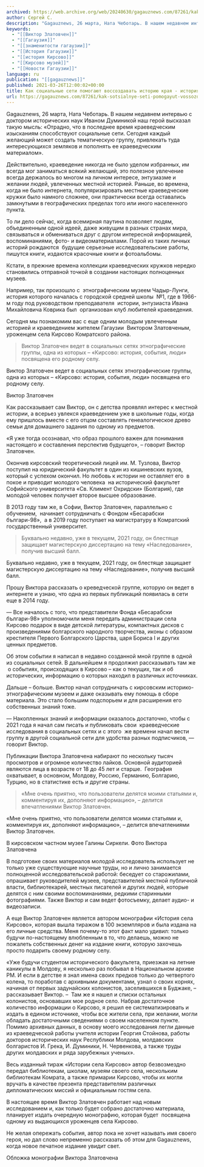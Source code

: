 ```yaml
---
archived: https://web.archive.org/web/20240630/gagauznews.com/87261/kak-sotsialnye-seti-pomogayut-vossozdavat-istoriyu-kraya-istoriya-viktora-zlatovchena.html
author: Сергей С.
description: "Gagauznews, 26 марта, Ната Чеботарь. В нашем недавнем интервью с  доктором исторических наук Иваном Думиникой наш герой высказал такую мысль: «Отрадно, что в последнее время краеведческим изысканиям способствуют социальные сети. Сегодня каждый желающий может создать тематическую группу, привлекать туда интересующихся земляков и пополнять ее краеведческим материалом». Действительно, краеведение никогда не было уделом избранных, им всегда мог заниматься всякий желающий, это полезное увлечение всегда держалось во многом на личном интересе, энтузиазме и желании людей, увлеченных местной историей. Раньше, во времена, когда не было интернета, популяризировать местные краеведческие кружки было намного сложнее, они практически всегда оставались замкнутыми в географических пределах того или […]"
keywords:
  - "[[Виктор Златовчен]]"
  - "[[Гагаузия]]"
  - "[[знаменитости гагаузии]]"
  - "[[История Гагаузии]]"
  - "[[история Кирсово]]"
  - "[[Кирсово музей]]"
  - "[[Новости Гагаузии]]"
language: ru
publication: "[[gagauznews]]"
published: 2021-03-26T12:00:02+00:00
title: Как социальные сети помогают воссоздавать историю края - история Виктора Златовчена
url: https://gagauznews.com/87261/kak-sotsialnye-seti-pomogayut-vossozdavat-istoriyu-kraya-istoriya-viktora-zlatovchena.html
---
```


Gagauznews, 26 марта, Ната Чеботарь. В нашем недавнем интервью с  доктором исторических наук Иваном Думиникой наш герой высказал такую мысль: «Отрадно, что в последнее время краеведческим изысканиям способствуют социальные сети. Сегодня каждый желающий может создать тематическую группу, привлекать туда интересующихся земляков и пополнять ее краеведческим материалом».

Действительно, краеведение никогда не было уделом избранных, им всегда мог заниматься всякий желающий, это полезное увлечение всегда держалось во многом на личном интересе, энтузиазме и желании людей, увлеченных местной историей. Раньше, во времена, когда не было интернета, популяризировать местные краеведческие кружки было намного сложнее, они практически всегда оставались замкнутыми в географических пределах того или иного населенного пункта.

То ли дело сейчас, когда всемирная паутина позволяет людям, объединенным одной идеей, даже живущим в разных странах мира, связываться и обмениваться друг с другом интересной информацией, воспоминаниями, фото- и видеоматериалами. Порой из таких личных историй рождаются  будущие серьезные исследовательские работы, пишутся книги, издаются красочные книги и фотоальбомы.

Кстати, в прежние времена коллекции краеведческих кружков нередко становились отправной точкой в создании настоящих полноценных музеев.

Например, так произошло с  этнографическим музеем Чадыр-Лунги, история которого началась с городской средней школы  №1, где в 1966-м году под руководством преподавателя  истории, энтузиаста Ивана Михайловича Коврика был  организован клуб любителей краеведения.

Сегодня мы познакомим вас с еще одним молодым увлеченным историей и краеведением жителем Гагаузии  Виктором Златовченым, уроженцем села Кирсово Комратского района.

> Виктор Златовчен ведет в социальных сетях этнографические группы, одна из которых – «Кирсово: история, события, люди» посвящена его родному селу.

Виктор Златовчен ведет в социальных сетях этнографические группы, одна из которых – «Кирсово: история, события, люди» посвящена его родному селу.

Виктор Златовчен

Как рассказывает сам Виктор, он с детства проявлял интерес к местной истории, а всерьез увлекся краеведением уже в школьные годы, когда ему пришлось вместе с его отцом составлять генеалогическое древо семьи для домашнего задания по одному из предметов.

«Я уже тогда осознавал, что образ прошлого важен для понимания настоящего и составления перспектив будущего», – говорит Виктор Златовчен.

Окончив кирсовский теоретический лицей им. М. Тузлова, Виктор поступил на юридический факультет в один из кишиневских вузов, который с успехом окончил. Но любовь к истории не оставляет его  в покое и приводит молодого человека  на исторический факультет Софийского университета «Св. Климент Охридски» (Болгария), где молодой человек получает второе высшее образование.

В 2013 году там же, в Софии, Виктор Златовчен, параллельно с обучением,  начинает сотрудничать с Фондом «Бесарабски българи-98»,  а в 2019 году поступает на магистратуру в Комратский государственный университет.

> Буквально недавно, уже в текущем, 2021 году, он блестяще защищает магистерскую диссертацию на тему «Наследование», получив высший балл.

Буквально недавно, уже в текущем, 2021 году, он блестяще защищает магистерскую диссертацию на тему «Наследование», получив высший балл.

Прошу Виктора рассказать о креведческой группе, которую он ведет в интернете и узнаю, что одна из первых публикаций появилась в сети еще в 2014 году.

— Все началось с того, что представители Фонда «Бесарабски българи-98» уполномочили меня передать администрации села Кирсово подарок в виде детской литературы, компактных дисков с произведениями болгарского народного творчества, иконы с образом крестителя Первого Болгарского Царства, царя Бориса I и других ценных предметов.

Об этом событии я написал в недавно созданной мной группе в одной из социальных сетей. В дальнейшем я продолжил рассказывать там же  о событиях, происходящих в Кирсово – как о текущих, так и об исторических, информацию о которых находил в различных источниках.

Дальше – больше. Виктор начал сотрудничать с кирсовским историко-этнографическим музеем и даже оказывать ему помощь в сборе материала. Это стало большим подспорьем и для расширения его собственных знаний тоже.

— Накопленных знаний и информации оказалось достаточно, чтобы с 2021 года я начал сам писать и публиковать свои  краеведческие исследования в социальных сетях и с этого  же времени начал вести группу в другой социальной сети для удобства разных подписчиков, — говорит Виктор.

Публикации Виктора Златовчена набирают по нескольку тысяч просмотров и огромное количество лайков. Основной аудиторией являются лица в возрасте от 18 до 45 лет и старше.  География охватывает, в основном, Молдову, Россию, Германию, Болгарию, Турцию, но в статистике есть и другие страны.

> «Мне очень приятно, что пользователи делятся моими статьями и, комментируя их, дополняют информацию», – делится впечатлениями Виктор Златовчен.

«Мне очень приятно, что пользователи делятся моими статьями и, комментируя их, дополняют информацию», – делится впечатлениями Виктор Златовчен.

В кирсовском частном музее Галины Сиркели. Фото Виктора Златовчена

В подготовке своих материалов молодой исследователь использует не только уже существующие научные труды, но и лично занимается полноценной исследовательской работой: беседует со старожилами, опрашивает руководителей музеев, представителей местной публичной власти, библиотекарей, местных писателей и других людей, которые делятся с ним своими воспоминаниями, редкими старинными фотографиями. Также Виктор и сам ведет фотосъемку, делает аудио- и видеозаписи.

А еще Виктор Златовчен является автором монографии «История села Кирсово», которая вышла тиражом в 100 экземпляров и была издана на его личные средства. Меня почему-то этот факт мало удивил: только будучи по-настоящему влюбленным в то, что делаешь, можно не пожалеть собственных денег на издание книги, которую захочешь просто подарить своему родному селу.

«Уже будучи студентом исторического факультета, приезжая на летние каникулы в Молдову, я несколько раз побывал в Национальном архиве РМ. И если в детстве я знал имена своих предков только до четвертого колена, то поработав с архивными документами, узнал о своих корнях, начиная от первых задунайских колонистов, заселившихся в Буджаке, – рассказывает Виктор. –  Там же я нашел и списки остальных колонистов, основавших мое родное село. Набрав достаточное количество информации о Кирсово, я решил ее систематизировать и издать в едином источнике, чтобы все жители села, при желании, могли обладать достаточными сведениями о своем населенном пункте. Помимо архивных данных, в основу моего исследования легли данные из краеведческой работы учителя истории Георгия Стойнова, работы докторов исторических наук Республики Молдова, молдавских болгаристов И. Грека, И. Думиники, Н. Червенкова, а также труды других молдавских и ряда зарубежных ученых».

Весь изданный тираж «Истории села Кирсово» автор безвозмездно передал библиотекам, школам, музеям своего села, нескольким библиотекам Комрата, а также примарии Кирсово, чтобы их могли вручать в качестве презента представителям различных дипломатических миссий и официальным гостям села.

В настоящее время Виктор Златовчен работает над новым исследованием и, как только будет собрано достаточно материала, планирует издать очередную монографию, которая будет  посвящена одному из выдающихся уроженцев села Кирсово.

Не желая опережать события, автор пока не хочет называть имя своего героя, но дал слово непременно рассказать об этом для Gagauznews, когда новое печатное издание увидит свет.

Обложка монографии Виктора Златовчена